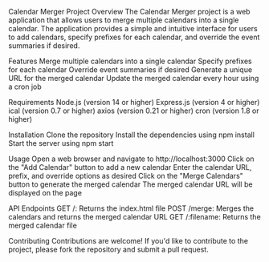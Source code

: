 Calendar Merger Project
Overview
The Calendar Merger project is a web application that allows users to merge multiple calendars into a single calendar. The application provides a simple and intuitive interface for users to add calendars, specify prefixes for each calendar, and override the event summaries if desired.

Features
Merge multiple calendars into a single calendar
Specify prefixes for each calendar
Override event summaries if desired
Generate a unique URL for the merged calendar
Update the merged calendar every hour using a cron job

Requirements
Node.js (version 14 or higher)
Express.js (version 4 or higher)
ical (version 0.7 or higher)
axios (version 0.21 or higher)
cron (version 1.8 or higher)

Installation
Clone the repository
Install the dependencies using npm install
Start the server using npm start

Usage
Open a web browser and navigate to http://localhost:3000
Click on the "Add Calendar" button to add a new calendar
Enter the calendar URL, prefix, and override options as desired
Click on the "Merge Calendars" button to generate the merged calendar
The merged calendar URL will be displayed on the page

API Endpoints
GET /: Returns the index.html file
POST /merge: Merges the calendars and returns the merged calendar URL
GET /:filename: Returns the merged calendar file

Contributing
Contributions are welcome! If you'd like to contribute to the project, please fork the repository and submit a pull request.